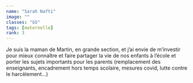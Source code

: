 ```yaml
---
name: "Sarah Nafti"
image: ""
classes: "GS"
tags: [maternelle]
rank: 3
---
```


Je suis la maman de Martin, en grande section, et j’ai envie de m’investir pour mieux connaître et faire partager la vie de nos enfants à l’école et porter les sujets importants pour les parents (remplacement des enseignants, encadrement hors temps scolaire, mesures covid, lutte contre le harcèlement…) 